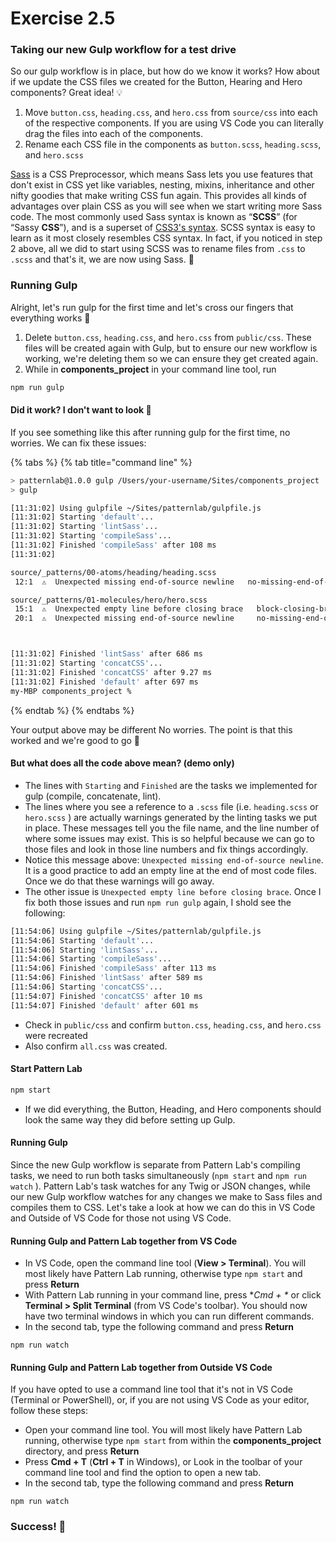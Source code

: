 # Exercise 2.5

### Taking our new Gulp workflow for a test drive

So our gulp workflow is in place, but how do we know it works?  How about if we update the CSS files we created for the Button, Hearing and Hero components?  Great idea! 💡

1. Move `button.css`, `heading.css`, and `hero.css` from `source/css` into each of the respective components.  If you are using VS Code you can literally drag the files into each of the components.
2. Rename each CSS file in the components as `button.scss`, `heading.scss`, and `hero.scss`

[Sass](https://sass-lang.com/guide) is a CSS Preprocessor, which means Sass lets you use features that don't exist in CSS yet like variables, nesting, mixins, inheritance and other nifty goodies that make writing CSS fun again. This provides all kinds of advantages over plain CSS as you will see when we start writing more Sass code.  The most commonly used Sass syntax is known as “**SCSS**” \(for “Sassy **CSS**”\), and is a superset of [CSS3's syntax](https://learn.shayhowe.com/html-css/getting-to-know-css/).  SCSS syntax is easy to learn as it most closely resembles CSS syntax.  In fact, if you noticed in step 2 above, all we did to start using SCSS was to rename files from `.css` to `.scss` and that's it, we are now using Sass. 🤯

### Running Gulp

Alright, let's run gulp for the first time and let's cross our fingers that everything works 🤞

1. Delete `button.css`, `heading.css`, and `hero.css` from `public/css`.  These files will be created again with Gulp, but to ensure our new workflow is working, we're deleting them so we can ensure they get created again.
2. While in **components\_project** in your command line tool, run

```bash
npm run gulp
```

#### Did it work?  I don't want to look 🙉 

If you see something like this after running gulp for the first time, no worries.  We can fix these issues:

{% tabs %}
{% tab title="command line" %}
```bash
> patternlab@1.0.0 gulp /Users/your-username/Sites/components_project
> gulp

[11:31:02] Using gulpfile ~/Sites/patternlab/gulpfile.js
[11:31:02] Starting 'default'...
[11:31:02] Starting 'lintSass'...
[11:31:02] Starting 'compileSass'...
[11:31:02] Finished 'compileSass' after 108 ms
[11:31:02] 

source/_patterns/00-atoms/heading/heading.scss
 12:1  ⚠  Unexpected missing end-of-source newline   no-missing-end-of-source-newline

source/_patterns/01-molecules/hero/hero.scss
 15:1  ⚠  Unexpected empty line before closing brace   block-closing-brace-empty-line-before
 20:1  ⚠  Unexpected missing end-of-source newline     no-missing-end-of-source-newline



[11:31:02] Finished 'lintSass' after 686 ms
[11:31:02] Starting 'concatCSS'...
[11:31:02] Finished 'concatCSS' after 9.27 ms
[11:31:02] Finished 'default' after 697 ms
my-MBP components_project % 
```
{% endtab %}
{% endtabs %}

Your output above may be different  No worries.  The point is that this worked and we're good to go 🙌

#### But what does all the code above mean? \(demo only\)

* The lines with `Starting` and `Finished` are the tasks we implemented for gulp \(compile, concatenate, lint\).
* The lines where you see a reference to a `.scss` file \(i.e. `heading.scss` or `hero.scss` \) are actually warnings generated by the linting tasks we put in place.  These messages tell you the file name, and the line number of where some issues may exist.  This is so helpful because we can go to those files and look in those line numbers and fix things accordingly.
* Notice this message above: `Unexpected missing end-of-source newline`.  It is a good practice to add an empty line at the end of most code files.  Once we do that these warnings will go away.
* The other issue is `Unexpected empty line before closing brace`.  Once I fix both those issues and run `npm run gulp` again, I shold see the following:

```bash
[11:54:06] Using gulpfile ~/Sites/patternlab/gulpfile.js
[11:54:06] Starting 'default'...
[11:54:06] Starting 'lintSass'...
[11:54:06] Starting 'compileSass'...
[11:54:06] Finished 'compileSass' after 113 ms
[11:54:06] Finished 'lintSass' after 589 ms
[11:54:06] Starting 'concatCSS'...
[11:54:07] Finished 'concatCSS' after 10 ms
[11:54:07] Finished 'default' after 601 ms
```

* Check in `public/css` and confirm `button.css`, `heading.css`, and `hero.css` were recreated
* Also confirm `all.css` was created.

#### Start Pattern Lab

```bash
npm start
```

* If we did everything, the Button, Heading, and Hero components should look the same way they did before setting up Gulp.

#### Running Gulp

Since the new Gulp workflow is separate from Pattern Lab's compiling tasks, we need to run both tasks simultaneously \(`npm start` and `npm run watch` \). Pattern Lab's task watches for any Twig or JSON changes, while our new Gulp workflow watches for any changes we make to Sass files and compiles them to CSS. Let's take a look at how we can do this in VS Code and Outside of VS Code for those not using VS Code.

#### Running Gulp and Pattern Lab together from VS Code

* In VS Code, open the command line tool \(**View &gt; Terminal**\).  You will most likely have Pattern Lab running, otherwise type `npm start` and press **Return**
* With Pattern Lab running in your command line, press **Cmd + \** or click **Terminal &gt; Split Terminal** \(from VS Code's toolbar\).  You should now have  two terminal windows in which you can run different commands.
* In the second tab, type the following command and press **Return**

```text
npm run watch
```

#### Running Gulp and Pattern Lab together from Outside VS Code

If you have opted to use a command line tool that it's not in VS Code \(Terminal or PowerShell\), or, if you are not using VS Code as your editor, follow these steps:

* Open your command line tool.  You will most likely have Pattern Lab running, otherwise type `npm start` from within the **components\_project** directory, and press **Return**
* Press **Cmd + T** \(**Ctrl + T** in Windows\), or Look in the toolbar of your command line tool and find the option to open a new tab.
* In the second tab, type the following command and press **Return**

```text
npm run watch
```

### Success! 💪

